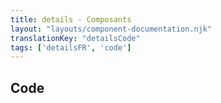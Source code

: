 ```yaml
---
title: details - Composants
layout: "layouts/component-documentation.njk"
translationKey: "detailsCode"
tags: ['detailsFR', 'code']
---
```


## Code